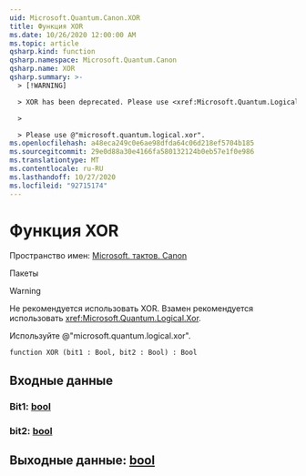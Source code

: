 ```yaml
---
uid: Microsoft.Quantum.Canon.XOR
title: Функция XOR
ms.date: 10/26/2020 12:00:00 AM
ms.topic: article
qsharp.kind: function
qsharp.namespace: Microsoft.Quantum.Canon
qsharp.name: XOR
qsharp.summary: >-
  > [!WARNING]

  > XOR has been deprecated. Please use <xref:Microsoft.Quantum.Logical.Xor> instead.

  >

  > Please use @"microsoft.quantum.logical.xor".
ms.openlocfilehash: a48eca249c0e6ae98dfda64c06d218ef5704b185
ms.sourcegitcommit: 29e0d88a30e4166fa580132124b0eb57e1f0e986
ms.translationtype: MT
ms.contentlocale: ru-RU
ms.lasthandoff: 10/27/2020
ms.locfileid: "92715174"
---
```

# <a name="xor-function"></a>Функция XOR

Пространство имен: [Microsoft. тактов. Canon](xref:Microsoft.Quantum.Canon)

Пакеты [](https://nuget.org/packages/)


> [!WARNING]
> Не рекомендуется использовать XOR. Взамен рекомендуется использовать <xref:Microsoft.Quantum.Logical.Xor>.
>
> Используйте @"microsoft.quantum.logical.xor".



```qsharp
function XOR (bit1 : Bool, bit2 : Bool) : Bool
```


## <a name="input"></a>Входные данные

### <a name="bit1--bool"></a>Bit1: [bool](xref:microsoft.quantum.lang-ref.bool)




### <a name="bit2--bool"></a>bit2: [bool](xref:microsoft.quantum.lang-ref.bool)





## <a name="output--bool"></a>Выходные данные: [bool](xref:microsoft.quantum.lang-ref.bool)

